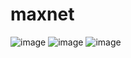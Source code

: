 # maxnet
![image](https://user-images.githubusercontent.com/66677660/122335861-8c6e2600-cf59-11eb-8d0a-707e5f571d41.png)
![image](https://user-images.githubusercontent.com/66677660/122335901-9abc4200-cf59-11eb-8d63-14d8e9f3aa4c.png)
![image](https://user-images.githubusercontent.com/66677660/122335924-a3147d00-cf59-11eb-926b-75848f9ce343.png)
